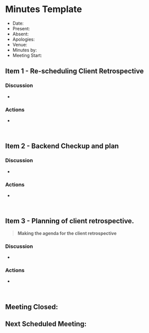 # Minutes Template

- Date: 
- Present:
- Absent:
- Apologies:
- Venue:
- Minutes by:
- Meeting Start:

## Item 1 - Re-scheduling Client Retrospective
> **<Description>**

### Discussion
 - 

### Actions
 - 
<br>

## Item 2 - Backend Checkup and plan
> **<Description>**

### Discussion
 - 

### Actions
 - 
<br>

## Item 3 - Planning of client retrospective. 
> **Making the agenda for the client retrospective**

### Discussion
 - 
### Actions
 - 
<br>

## Meeting Closed:

## Next Scheduled Meeting:
